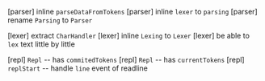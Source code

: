 [parser] inline `parseDataFromTokens`
[parser] inline `lexer` to `parsing`
[parser] rename `Parsing` to `Parser`

[lexer] extract `CharHandler`
[lexer] inline `Lexing` to `Lexer`
[lexer] be able to `lex` text little by little

[repl] `Repl` -- has `commitedTokens`
[repl] `Repl` -- has `currentTokens`
[repl] `replStart` -- handle `line` event of readline
